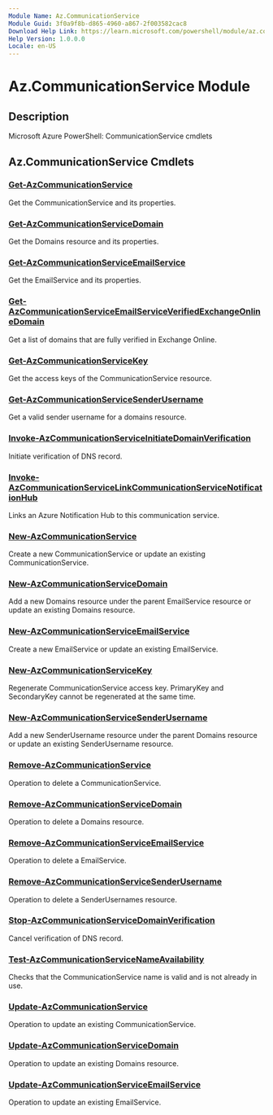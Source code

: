```yaml
---
Module Name: Az.CommunicationService
Module Guid: 3f0a9f8b-d865-4960-a867-2f003582cac8
Download Help Link: https://learn.microsoft.com/powershell/module/az.communicationservice
Help Version: 1.0.0.0
Locale: en-US
---
```


# Az.CommunicationService Module
## Description
Microsoft Azure PowerShell: CommunicationService cmdlets

## Az.CommunicationService Cmdlets
### [Get-AzCommunicationService](Get-AzCommunicationService.md)
Get the CommunicationService and its properties.

### [Get-AzCommunicationServiceDomain](Get-AzCommunicationServiceDomain.md)
Get the Domains resource and its properties.

### [Get-AzCommunicationServiceEmailService](Get-AzCommunicationServiceEmailService.md)
Get the EmailService and its properties.

### [Get-AzCommunicationServiceEmailServiceVerifiedExchangeOnlineDomain](Get-AzCommunicationServiceEmailServiceVerifiedExchangeOnlineDomain.md)
Get a list of domains that are fully verified in Exchange Online.

### [Get-AzCommunicationServiceKey](Get-AzCommunicationServiceKey.md)
Get the access keys of the CommunicationService resource.

### [Get-AzCommunicationServiceSenderUsername](Get-AzCommunicationServiceSenderUsername.md)
Get a valid sender username for a domains resource.

### [Invoke-AzCommunicationServiceInitiateDomainVerification](Invoke-AzCommunicationServiceInitiateDomainVerification.md)
Initiate verification of DNS record.

### [Invoke-AzCommunicationServiceLinkCommunicationServiceNotificationHub](Invoke-AzCommunicationServiceLinkCommunicationServiceNotificationHub.md)
Links an Azure Notification Hub to this communication service.

### [New-AzCommunicationService](New-AzCommunicationService.md)
Create a new CommunicationService or update an existing CommunicationService.

### [New-AzCommunicationServiceDomain](New-AzCommunicationServiceDomain.md)
Add a new Domains resource under the parent EmailService resource or update an existing Domains resource.

### [New-AzCommunicationServiceEmailService](New-AzCommunicationServiceEmailService.md)
Create a new EmailService or update an existing EmailService.

### [New-AzCommunicationServiceKey](New-AzCommunicationServiceKey.md)
Regenerate CommunicationService access key.
PrimaryKey and SecondaryKey cannot be regenerated at the same time.

### [New-AzCommunicationServiceSenderUsername](New-AzCommunicationServiceSenderUsername.md)
Add a new SenderUsername resource under the parent Domains resource or update an existing SenderUsername resource.

### [Remove-AzCommunicationService](Remove-AzCommunicationService.md)
Operation to delete a CommunicationService.

### [Remove-AzCommunicationServiceDomain](Remove-AzCommunicationServiceDomain.md)
Operation to delete a Domains resource.

### [Remove-AzCommunicationServiceEmailService](Remove-AzCommunicationServiceEmailService.md)
Operation to delete a EmailService.

### [Remove-AzCommunicationServiceSenderUsername](Remove-AzCommunicationServiceSenderUsername.md)
Operation to delete a SenderUsernames resource.

### [Stop-AzCommunicationServiceDomainVerification](Stop-AzCommunicationServiceDomainVerification.md)
Cancel verification of DNS record.

### [Test-AzCommunicationServiceNameAvailability](Test-AzCommunicationServiceNameAvailability.md)
Checks that the CommunicationService name is valid and is not already in use.

### [Update-AzCommunicationService](Update-AzCommunicationService.md)
Operation to update an existing CommunicationService.

### [Update-AzCommunicationServiceDomain](Update-AzCommunicationServiceDomain.md)
Operation to update an existing Domains resource.

### [Update-AzCommunicationServiceEmailService](Update-AzCommunicationServiceEmailService.md)
Operation to update an existing EmailService.

